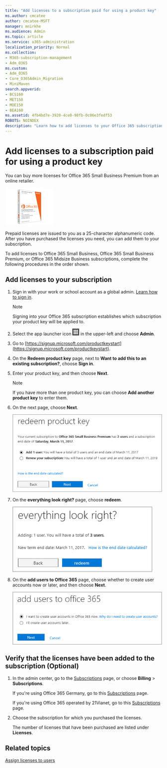 ```yaml
---
title: "Add licenses to a subscription paid for using a product key"
ms.author: cmcatee
author: cmcatee-MSFT
manager: mnirkhe
ms.audience: Admin
ms.topic: article
ms.service: o365-administration
localization_priority: Normal
ms.collection: 
- M365-subscription-management 
- Adm_O365
ms.custom:
- Adm_O365
- Core_O365Admin_Migration
- MiniMaven
search.appverid:
- BCS160
- MET150
- MOE150
- BEA160
ms.assetid: 4fb4bd7e-3920-4ce0-98fb-0c06e3fedf53
ROBOTS: NOINDEX
description: "Learn how to add licenses to your Office 365 subscription."
---
```


# Add licenses to a subscription paid for using a product key

You can buy more licenses for Office 365 Small Business Premium from an online retailer.
  
![Office 365 Small Business Premium](../media/87962c78-813b-4635-ae2c-2e8371723e86.png)
  
Prepaid licenses are issued to you as a 25-character alphanumeric code. After you have purchased the licenses you need, you can add them to your subscription.
  
To add licenses to Office 365 Small Business, Office 365 Small Business Premium, or Office 365 Midsize Business subscriptions, complete the following procedures in the order shown.
  
## Add licenses to your subscription
  
1. Sign in with your work or school account as a global admin. [Learn how to sign in](https://support.office.com/article/e9eb7d51-5430-4929-91ab-6157c5a050b4).
    
    > [!NOTE]
    > Signing into your Office 365 subscription establishes which subscription your product key will be applied to. 
  
2. Select the app launcher icon ![Office 365 app launcher icon](../media/0aaa6945-f9a4-4b13-bf5f-d5c5dbe978fb.png) in the upper-left and choose **Admin**.
    
3. Go to [https://signup.microsoft.com/productkeystart](https://signup.microsoft.com/productkeystart).
    
4. On the **Redeem product key** page, next to **Want to add this to an existing subscription?**, choose **Sign in**.
    
5. Enter your product key, and then choose **Next**.
    
    > [!NOTE]
    > If you have more than one product key, you can choose **Add another product key** to enter them. 
  
6. On the next page, choose **Next**.
    
    ![Select Next to add your user license(s).](../media/4084d035-d3ef-4046-ba26-8b1d776c3b82.png)
  
7. On the **everything look right?** page, choose **redeem**.
    
    ![Select "redeem" on the Everything look right? page.](../media/e1e0156a-c1d1-44fa-8b28-1d3fe558f943.png)
  
8. On the **add users to Office 365** page, choose whether to create user accounts now or later, and then choose **Next**.
    
    ![On the "add users to office 365" page, choose whether to create user accounts now or later and then choose Next.](../media/d99c0691-cc13-4443-a3d0-aaf09a5448d4.png)
  
## Verify that the licenses have been added to the subscription (Optional)
  
1. In the admin center, go to the <a href="https://go.microsoft.com/fwlink/p/?linkid=842054" target="_blank">Subscriptions</a> page, or choose **Billing** \> **Subscriptions**.
    
    If you're using Office 365 Germany, go to this <a href="https://go.microsoft.com/fwlink/p/?linkid=847745" target="_blank">Subscriptions</a> page. 
    
    If you're using Office 365 operated by 21Vianet, go to this <a href="https://go.microsoft.com/fwlink/p/?linkid=850626" target="_blank">Subscriptions</a> page. 
    
2. Choose the subscription for which you purchased the licenses.
    
    The number of licenses that have been purchased are listed under **Licenses**.
    
## Related topics

[Assign licenses to users](../subscriptions-and-billing/assign-licenses-to-users.md)